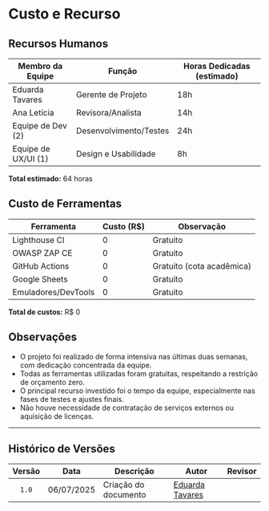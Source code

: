 # Custo e Recurso

## Recursos Humanos

| Membro da Equipe      | Função                  | Horas Dedicadas (estimado) |
| --------------------- | ----------------------- | -------------------------- |
| Eduarda Tavares       | Gerente de Projeto      | 18h                        |
| Ana Letícia           | Revisora/Analista       | 14h                        |
| Equipe de Dev (2)     | Desenvolvimento/Testes  | 24h                        |
| Equipe de UX/UI (1)   | Design e Usabilidade    | 8h                         |

**Total estimado:** 64 horas

## Custo de Ferramentas

| Ferramenta            | Custo (R$)   | Observação                        |
| --------------------- | ------------ | --------------------------------- |
| Lighthouse CI         | 0            | Gratuito                          |
| OWASP ZAP CE          | 0            | Gratuito                          |
| GitHub Actions        | 0            | Gratuito (cota acadêmica)         |
| Google Sheets         | 0            | Gratuito                          |
| Emuladores/DevTools   | 0            | Gratuito                          |

**Total de custos:** R$ 0

## Observações

- O projeto foi realizado de forma intensiva nas últimas duas semanas, com dedicação concentrada da equipe.
- Todas as ferramentas utilizadas foram gratuitas, respeitando a restrição de orçamento zero.
- O principal recurso investido foi o tempo da equipe, especialmente nas fases de testes e ajustes finais.
- Não houve necessidade de contratação de serviços externos ou aquisição de licenças. 

---

## Histórico de Versões

| Versão | Data       | Descrição            | Autor                                            | Revisor |
| :----: | ---------- | -------------------- | ------------------------------------------------ | :-----: |
| `1.0`  | 06/07/2025 | Criação do documento | [Eduarda Tavares](https://github.com/erteduarda) |         |